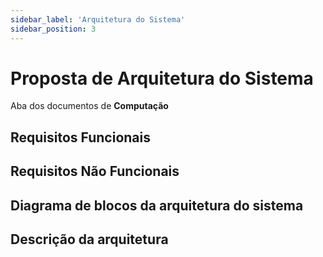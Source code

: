 ```yaml
---
sidebar_label: 'Arquitetura do Sistema'
sidebar_position: 3
---
```


# Proposta de Arquitetura do Sistema

Aba dos documentos de **Computação**
<!-- Escreva embaixo de cada título com '##' -->

## Requisitos Funcionais
## Requisitos Não Funcionais
## Diagrama de blocos da arquitetura do sistema
## Descrição da arquitetura

